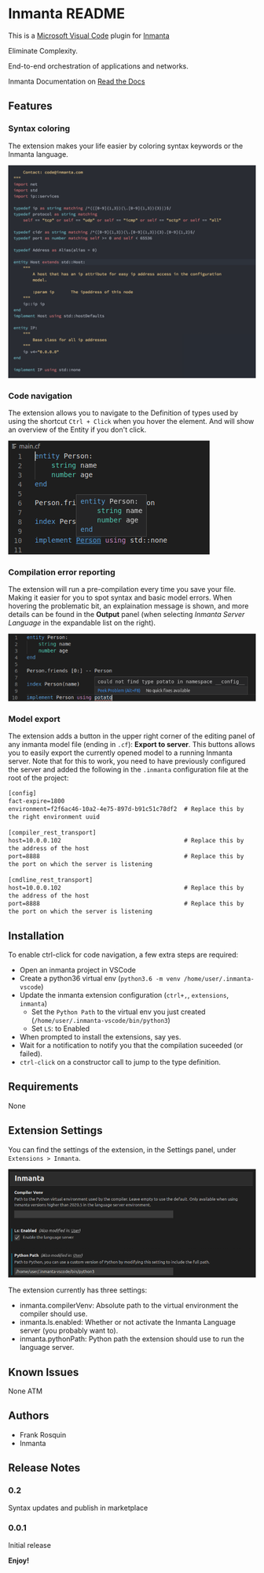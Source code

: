 # Inmanta README

This is a [Microsoft Visual Code](https://code.visualstudio.com/) plugin for [Inmanta](https://inmanta.com/)

Eliminate Complexity.

End-to-end orchestration of applications and networks.

Inmanta Documentation on [Read the Docs](https://inmanta.com/resources/docs/)

## Features


### Syntax coloring
The extension makes your life easier by coloring syntax keywords or the Inmanta language.

![Syntax coloring screenshot](images/screenshot-syntax-coloring.png)

### Code navigation
The extension allows you to navigate to the Definition of types used by using the shortcut `Ctrl + Click` when you hover the element.  And will show an overview of the Entity if you don't click.

![Navigation screenshot](images/screenshot-ctrl-click.png)

### Compilation error reporting
The extension will run a pre-compilation every time you save your file.  Making it easier for you to spot syntax and basic model errors.  When hovering the problematic bit, an explaination message is shown, and more details can be found in the **Output** panel (when selecting *Inmanta Server Language* in the expandable list on the right).

![Error reporting screenshot](images/screenshot-error-reporting.png)

### Model export
The extension adds a button in the upper right corner of the editing panel of any inmanta model file (ending in `.cf`): **Export to server**.  This buttons allows you to easily export the currently opened model to a running Inmanta server.  Note that for this to work, you need to have previously configured the server and added the following in the `.inmanta` configuration file at the root of the project:

```
[config]
fact-expire=1800
environment=f2f6ac46-10a2-4e75-897d-b91c51c78df2  # Replace this by the right environment uuid

[compiler_rest_transport]
host=10.0.0.102                                   # Replace this by the address of the host
port=8888                                         # Replace this by the port on which the server is listening

[cmdline_rest_transport]
host=10.0.0.102                                   # Replace this by the address of the host
port=8888                                         # Replace this by the port on which the server is listening
```

## Installation

To enable ctrl-click for code navigation, a few extra steps are required:

- Open an inmanta project in VSCode
- Create a python36 virtual env (`python3.6 -m venv /home/user/.inmanta-vscode`)
- Update the inmanta extension configuration (`ctrl+,`, `extensions`, `inmanta`)
  - Set the `Python Path` to the virtual env you just created (`/home/user/.inmanta-vscode/bin/python3`)
  - Set `LS`: to Enabled
- When prompted to install the extensions, say yes.
- Wait for a notification to notify you that the compilation suceeded (or failed).
- `ctrl-click` on a constructor call to jump to the type definition.

## Requirements

None

## Extension Settings

You can find the settings of the extension, in the Settings panel, under `Extensions > Inmanta`.

![Settings screenshot](images/screenshot-settings.png)

The extension currently has three settings:
 - inmanta.compilerVenv: Absolute path to the virtual environment the compiler should use.
 - inmanta.ls.enabled: Whether or not activate the Inmanta Language server (you probably want to).
 - inmanta.pythonPath: Python path the extension should use to run the language server.

## Known Issues

None ATM

## Authors

- Frank Rosquin
- Inmanta

## Release Notes

### 0.2

Syntax updates and publish in marketplace

### 0.0.1

Initial release

**Enjoy!**

